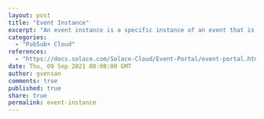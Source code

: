 ```yaml
---
layout: post
title: "Event Instance"
excerpt: "An event instance is a specific instance of an event that is produced. An event instance has an event type. It conforms to the schema of the event type and is produced on a topic defined for the event type."
categories:
  - "PubSub+ Cloud"
references:
  - "https://docs.solace.com/Solace-Cloud/Event-Portal/event-portal.htm#Event4"
date: Thu, 09 Sep 2021 00:00:00 GMT
author: gvensan
comments: true
published: true
share: true
permalink: event-instance
---
```

